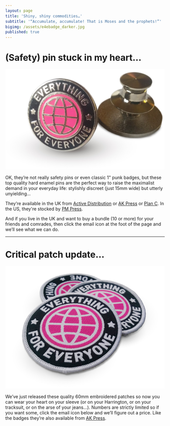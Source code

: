 ```yaml
---
layout: page
title: 'Shiny, shiny commodities…'
subtitle: '“Accumulate, accumulate! That is Moses and the prophets!”'
bigimg: /assets/e4ebadge_darker.jpg
published: true
---
```


# (Safety) pin stuck in my heart…

![e4e badge](/assets/e4ebadges.jpg)

OK, they’re not really safety pins or even classic 1" punk badges, but these top quality hard enamel pins are the perfect way to raise the maximalist demand in your everyday life: stylishly discreet (just 15mm wide) but utterly unyielding…

They’re available in the UK from [Active Distribution](https://www.activedistributionshop.org/shop/enamel-brooches/4315-everything-for-everyone-enamel-badge.html) or [AK Press](https://www.akuk.com/everything-for-everyone-badge.html) or [Plan C](https://shop.weareplanc.org/products/everything-for-everyone-enamel-badge). In the US, they're stocked by [PM Press](https://secure.pmpress.org/index.php?l=product_detail&p=948).


And if you live in the UK and want to buy a bundle (10 or more) for your friends and comrades, then click the email icon at the foot of the page and we’ll see what we can do.

___


# Critical patch update…

![e4e badge](/assets/e4epatches.jpg)

We’ve just released these quality 60mm embroidered patches so now you can wear your heart on your sleeve (or on your Harrington, or on your tracksuit, or on the arse of your jeans…). Numbers are strictly limited so if you want some, click the email icon below and we’ll figure out a price. Like the badges they’re also available from [AK Press](https://www.akuk.com/everything-for-everyone-patch.html).
